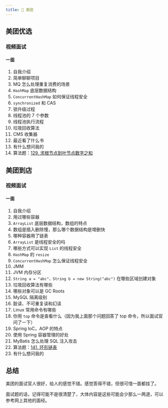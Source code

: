 ```yaml
---
title: 🧩 美团
---
```


## 美团优选

### 视频面试

#### 一面

1. 自我介绍
2. 简单聊聊项目
3. MQ 怎么处理重复消费的场景
4. `HashMap` 底层数据结构
5. `ConcurrentHashMap` 如何保证线程安全
6. `synchronized` 和 CAS
7. 锁升级过程
8. 线程池的 7 个参数
9. 线程池执行流程
10. 垃圾回收算法
11. CMS 收集器
12. 最近看了什么书
13. 有什么想问我的
14. 算法题：[129. 求根节点到叶节点数字之和](https://leetcode-cn.com/problems/sum-root-to-leaf-numbers/)

## 美团到店

### 视频面试

#### 一面

1. 自我介绍
2. 用过哪些容器
3. `ArrayList` 底层数据结构，数组的特点
4. 数组是插入删除慢，那么哪个数据结构是增删快
5. 哪种容器用了链表
6. `ArrayList` 是线程安全的吗
7. 哪些方式可以实现 `List` 的线程安全
8. `HashMap` 的 `resize`
9. `ConcurrentHashMap` 怎么保证线程安全
10. JMM
11. JVM 内存分区
12. `String a = "abc"，String b = new String("abc")` 在哪些区域创建对象
13. 垃圾回收算法有哪些
14. 哪些对象可以是 GC Roots
15. MySQL 隔离级别
16. 脏读、不可重复读和幻读
17. Linux 常用命令有哪些
18. 你用 `top` 命令是查看什么（因为我上面那个问题回答了 top 命令，所以面试官问了一下）
19. Spring IoC，AOP 的特点
20. 使用 Spring 容器管理的好处
21. MyBatis 怎么处理 SQL 注入攻击
22. 算法题：[141. 环形链表](https://leetcode-cn.com/problems/linked-list-cycle/)
23. 有什么想问我的

## 总结

美团的面试官人很好，给人的感觉不错。感觉答得不错，但很可惜一面都挂了。

面试题的话，记得可能不是很清楚了，大体内容是这些可能会少那么一两道，可以参考网上其他的面经。
